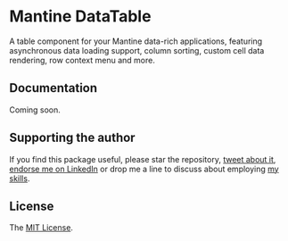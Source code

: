 # Mantine DataTable

A table component for your Mantine data-rich applications, featuring asynchronous data loading support, column sorting, custom cell data rendering, row context menu and more.

## Documentation

Coming soon.

## Supporting the author

If you find this package useful, please star the repository, [tweet about it](http://twitter.com/share?text=Build%20data-rich%20React%20applications%20with%20Mantine%20DataTable&url=https%3A%2F%2Fgithub.com%2Ficflorescu%2Fmantine-datatable&hashtags=mantine%2Cdatatable%2Cdatagrid%2Creact&via=icflorescu), [endorse me on LinkedIn](https://www.linkedin.com/in/icflorescu) or drop me a line to discuss about employing [my skills](https://github.com/icflorescu).

## License

The [MIT License](https://github.com/icflorescu/mantine-datatable/blob/master/LICENSE).
